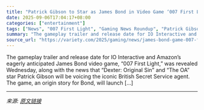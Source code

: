 ```yaml
---
title: "Patrick Gibson to Star as James Bond in Video Game ‘007 First Light’; Gameplay Trailer, Release Date Revealed (Gaming News Roundup)"
date: 2025-09-06T17:04:17+08:00
categories: ["entertainment"]
tags: ["News", "007 First Light", "Gaming News Roundup", "Patrick Gibson"]
summary: "The gameplay trailer and release date for IO Interactive and Amazon&#8217;s eagerly anticipated James Bond video game, &#8220;007 First Light,&#8221; was revealed Wednesday, along with the news that &"
source_url: "https://variety.com/2025/gaming/news/james-bond-game-007-first-light-patrick-gibson-gaming-news-1236506657/"
---
```


The gameplay trailer and release date for IO Interactive and Amazon&#8217;s eagerly anticipated James Bond video game, &#8220;007 First Light,&#8221; was revealed Wednesday, along with the news that &#8220;Dexter: Original Sin&#8221; and &#8220;The OA&#8221; star Patrick Gibson will be voicing the iconic British Secret Service agent. The game, an origin story for Bond, will launch [&#8230;]

---

*来源: [原文链接](https://variety.com/2025/gaming/news/james-bond-game-007-first-light-patrick-gibson-gaming-news-1236506657/)*
